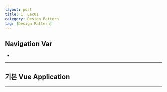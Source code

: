 ```yaml
---
layout: post
title: 1. Lec01
category: Design Pattern
tag: [Design Pattern]
---
```


## Navigation Var

- **[]()**

---

## 기본 Vue Application

---
